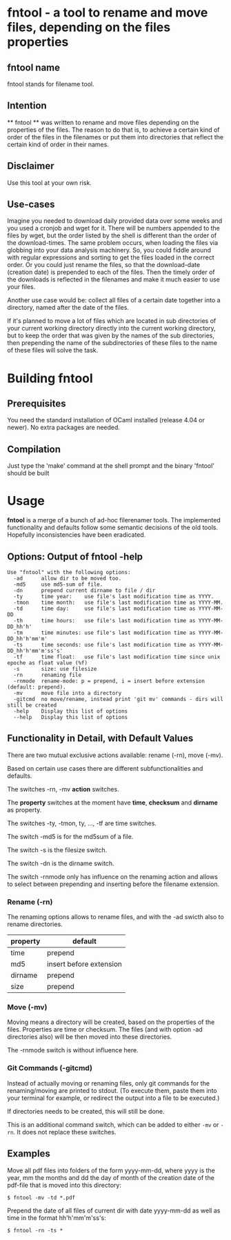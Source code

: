 # fntool - a tool to rename and move files, depending on the files properties

## fntool name
fntool stands for filename tool.

## Intention
** fntool **
was written to rename and move files depending on the properties
of the files.
The reason to do that is, to achieve a certain kind of order of the files in
the filenames or put them into directories that reflect the certain kind of
order in their names.

## Disclaimer
Use this tool at your own risk.

## Use-cases
Imagine you needed to download daily provided data over some weeks
and you used a cronjob and wget for it.
There will be numbers appended to the files by wget, but the order
listed by the shell is different than the order of the download-times.
The same problem occurs, when loading the files via globbing into your
data analysis machinery.
So, you could fiddle around with regular expressions and sorting to get the
files loaded in the correct order. Or you could just rename the files, so that
the download-date (creation date) is prepended to each of the files.
Then the timely order of the downloads is reflected in the filenames and make
it much easier to use your files.

Another use case would be: collect all files of a certain date together into a
directory, named after the date of the files.

If it's planned to move a lot of files which are located in sub directories of
your current working directory directly into the current working directory, but
to keep the order that was given by the names of the sub directories, then
prepending the name of the subdirectories of these files to the name of these
files will solve the task.


# Building fntool

## Prerequisites
You need the standard installation of OCaml installed (release 4.04 or newer).
No extra packages are needed.

## Compilation
Just type the 'make' command at the shell prompt and the binary 'fntool' should be built



# Usage

**fntool** is a merge of a bunch of ad-hoc filerenamer tools.
The implemented functionality and defaults follow some semantic decisions
of the old tools. Hopefully inconsistencies have been eradicated.


## Options: Output of **fntool -help**

    Use "fntool" with the following options:
      -ad      allow dir to be moved too.
      -md5     use md5-sum of file.
      -dn      prepend current dirname to file / dir
      -ty      time year:    use file's last modification time as YYYY.
      -tmon    time month:   use file's last modification time as YYYY-MM.
      -td      time day:     use file's last modification time as YYYY-MM-DD
      -th      time hours:   use file's last modification time as YYYY-MM-DD_hh'h'
      -tm      time minutes: use file's last modification time as YYYY-MM-DD_hh'h'mm'm'
      -ts      time seconds: use file's last modification time as YYYY-MM-DD_hh'h'mm'm'ss's'
      -tf      time float:   use file's last modification time since unix epoche as float value (%f)
      -s       size: use filesize
      -rn      renaming file
      -rnmode  rename-mode: p = prepend, i = insert before extension (default: prepend).
      -mv      move file into a directory
      -gitcmd  no move/rename, instead print 'git mv' commands - dirs will still be created
      -help    Display this list of options
      --help   Display this list of options


## Functionality in Detail, with Default Values

There are two mutual exclusive actions available: rename (-rn), move (-mv).

Based on certain use cases there are different subfunctionalities and defaults.

The switches -rn, -mv **action** switches.

The **property** switches at the moment have **time**, **checksum** and **dirname** as property.

The switches -ty, -tmon, ty, ..., -tf are time switches.

The switch -md5 is for the md5sum of a file.

The switch -s is the filesize switch.

The switch -dn is the dirname switch.

The switch -rnmode only has influence on the renaming action and allows to
select between prepending and inserting before the filename extension.


### Rename (-rn)

The renaming options allows to rename files, and with the -ad swicth also to rename directories.


| property | default   |
|----------|-----------|
| time     |  prepend  |
| md5      |  insert before extension   |
| dirname  |  prepend  |
| size     |  prepend  |


### Move (-mv)

Moving means a directory will be created, based on the properties
of the files. Properties are time or checksum.
The files (and with option -ad directories also) will be then moved into these directories.

The -rnmode switch is without influence here.


### Git Commands (-gitcmd)

Instead of actually moving or renaming files,
only git commands for the renaming/moving are printed to stdout.
(To execute them, paste them into your terminal for example, or redirect the output into a file to be executed.)

If directories needs to be created, this will still be done.

This is an additional command switch, which can be added to either `-mv` or `-rn`.
It does not replace these switches.





## Examples

Move all pdf files into folders of the form yyyy-mm-dd,
where yyyy is the year, mm the months and dd the day of month of the creation date of
the pdf-file that is moved into this directory:

    $ fntool -mv -td *.pdf

Prepend the date of all files of current dir with date yyyy-mm-dd as well as time
in the format hh'h'mm'm'ss's:

    $ fntool -rn -ts *

